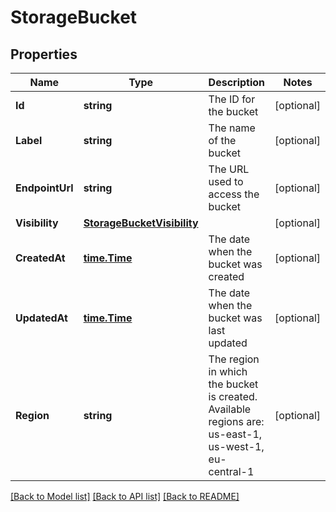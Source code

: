# StorageBucket

## Properties

Name | Type | Description | Notes
------------ | ------------- | ------------- | -------------
**Id** | **string** | The ID for the bucket | [optional] 
**Label** | **string** | The name of the bucket | [optional] 
**EndpointUrl** | **string** | The URL used to access the bucket | [optional] 
**Visibility** | [**StorageBucketVisibility**](storageBucketVisibility.md) |  | [optional] 
**CreatedAt** | [**time.Time**](time.Time.md) | The date when the bucket was created | [optional] 
**UpdatedAt** | [**time.Time**](time.Time.md) | The date when the bucket was last updated | [optional] 
**Region** | **string** | The region in which the bucket is created. Available regions are: us-east-1, us-west-1, eu-central-1 | [optional] 

[[Back to Model list]](../README.md#documentation-for-models) [[Back to API list]](../README.md#documentation-for-api-endpoints) [[Back to README]](../README.md)


